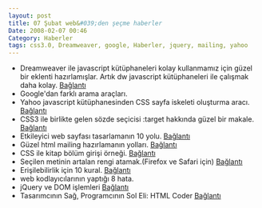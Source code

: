 ```yaml
---
layout: post
title: 07 Şubat web&#039;den şeçme haberler
Date: 2008-02-07 00:46
Category: Haberler
tags: css3.0, Dreamweaver, google, Haberler, jquery, mailing, yahoo
---
```


-   Dreamweaver ile javascript kütüphaneleri kolay kullanmamız için
    güzel bir eklenti hazırlamışlar. Artık dw javascript kütüphaneleri
    ile çalışmak daha kolay. [Bağlantı][]
-   Google'dan farklı arama araçları.
-   Yahoo javascript kütüphanesinden CSS sayfa iskeleti oluşturma aracı.
    [Bağlantı][2]
-   CSS3 ile birlikte gelen sözde seçicisi :target hakkında güzel bir
    makale. [Bağlantı][3]
-   Etkileyici web sayfası tasarlamanın 10 yolu. [Bağlantı][4]
-   Güzel html mailing hazırlamanın yolları. [Bağlantı][5]
-   CSS ile kitap bölüm girişi örneği. [Bağlantı][6]
-   Seçilen metinin artalan rengi atamak.(Firefox ve Safari için)
    [Bağlantı][7]
-   Erişilebilirlik için 10 kural. [Bağlantı][8]
-   web kodlayıcılarının yaptığı 8 hata.
-   jQuery ve DOM işlemleri [Bağlantı][10]
-   Tasarımcının Sağ, Programcının Sol Eli: HTML Coder [Bağlantı][11]


  [Bağlantı]: http://xtnd.us/ "dw javascript"
  [2]: http://developer.yahoo.com/yui/grids/builder/ "yui css"
  [3]: http://www.thinkvitamin.com/features/css/stay-on-target
    "sözde seçici :target"
  [4]: http://www.smashingmagazine.com/2008/01/31/10-principles-of-effective-web-design/
    "güzel sayfalar için ipuçları"
  [5]: http://www.sitepoint.com/article/principles-beautiful-html-email
    "güzel mailing"
  [6]: http://www.cssnewbie.com/css-rules/book-style-chapter-intros/
    "css ile kitap görünümü"
  [7]: http://css-tricks.com/overriding-the-default-text-selection-color-with-css/
    "seçili metnin artalanı"
  [8]: http://www.webcredible.co.uk/user-friendly-resources/web-accessibility/errors.shtml
    "erişebilirlik"
  [10]: http://www.eburhan.com/jquery-ve-dom-islemleri/ "jquery ve DOM"
  [11]: http://www.hasanyalcin.com/?p=390 "tasarımcı koder"
